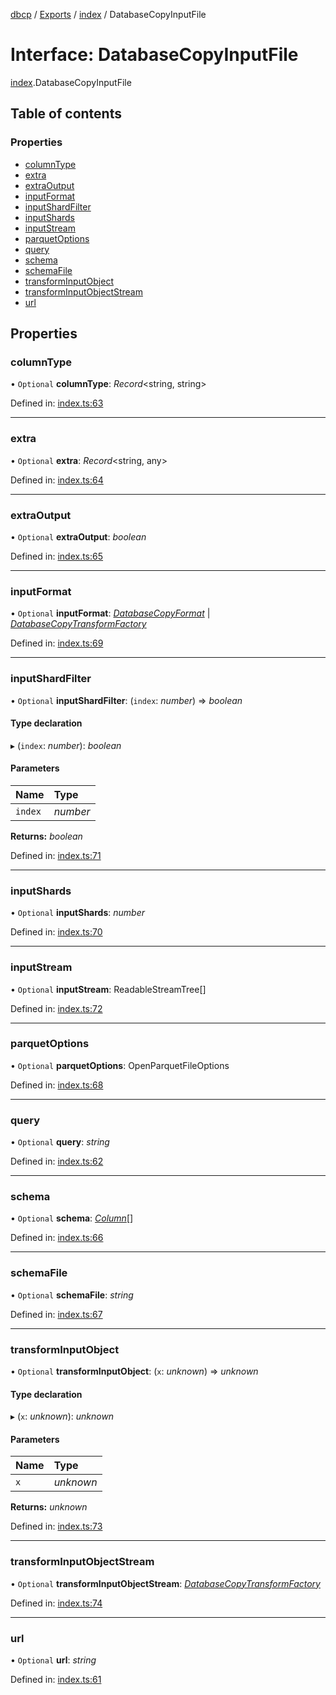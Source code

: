 [dbcp](../README.md) / [Exports](../modules.md) / [index](../modules/index.md) / DatabaseCopyInputFile

# Interface: DatabaseCopyInputFile

[index](../modules/index.md).DatabaseCopyInputFile

## Table of contents

### Properties

- [columnType](index.databasecopyinputfile.md#columntype)
- [extra](index.databasecopyinputfile.md#extra)
- [extraOutput](index.databasecopyinputfile.md#extraoutput)
- [inputFormat](index.databasecopyinputfile.md#inputformat)
- [inputShardFilter](index.databasecopyinputfile.md#inputshardfilter)
- [inputShards](index.databasecopyinputfile.md#inputshards)
- [inputStream](index.databasecopyinputfile.md#inputstream)
- [parquetOptions](index.databasecopyinputfile.md#parquetoptions)
- [query](index.databasecopyinputfile.md#query)
- [schema](index.databasecopyinputfile.md#schema)
- [schemaFile](index.databasecopyinputfile.md#schemafile)
- [transformInputObject](index.databasecopyinputfile.md#transforminputobject)
- [transformInputObjectStream](index.databasecopyinputfile.md#transforminputobjectstream)
- [url](index.databasecopyinputfile.md#url)

## Properties

### columnType

• `Optional` **columnType**: *Record*<string, string\>

Defined in: [index.ts:63](https://github.com/wholebuzz/dbcp/blob/master/src/index.ts#L63)

___

### extra

• `Optional` **extra**: *Record*<string, any\>

Defined in: [index.ts:64](https://github.com/wholebuzz/dbcp/blob/master/src/index.ts#L64)

___

### extraOutput

• `Optional` **extraOutput**: *boolean*

Defined in: [index.ts:65](https://github.com/wholebuzz/dbcp/blob/master/src/index.ts#L65)

___

### inputFormat

• `Optional` **inputFormat**: [*DatabaseCopyFormat*](../enums/format.databasecopyformat.md) \| [*DatabaseCopyTransformFactory*](../modules/format.md#databasecopytransformfactory)

Defined in: [index.ts:69](https://github.com/wholebuzz/dbcp/blob/master/src/index.ts#L69)

___

### inputShardFilter

• `Optional` **inputShardFilter**: (`index`: *number*) => *boolean*

#### Type declaration

▸ (`index`: *number*): *boolean*

#### Parameters

| Name | Type |
| :------ | :------ |
| `index` | *number* |

**Returns:** *boolean*

Defined in: [index.ts:71](https://github.com/wholebuzz/dbcp/blob/master/src/index.ts#L71)

___

### inputShards

• `Optional` **inputShards**: *number*

Defined in: [index.ts:70](https://github.com/wholebuzz/dbcp/blob/master/src/index.ts#L70)

___

### inputStream

• `Optional` **inputStream**: ReadableStreamTree[]

Defined in: [index.ts:72](https://github.com/wholebuzz/dbcp/blob/master/src/index.ts#L72)

___

### parquetOptions

• `Optional` **parquetOptions**: OpenParquetFileOptions

Defined in: [index.ts:68](https://github.com/wholebuzz/dbcp/blob/master/src/index.ts#L68)

___

### query

• `Optional` **query**: *string*

Defined in: [index.ts:62](https://github.com/wholebuzz/dbcp/blob/master/src/index.ts#L62)

___

### schema

• `Optional` **schema**: [*Column*](schema.column.md)[]

Defined in: [index.ts:66](https://github.com/wholebuzz/dbcp/blob/master/src/index.ts#L66)

___

### schemaFile

• `Optional` **schemaFile**: *string*

Defined in: [index.ts:67](https://github.com/wholebuzz/dbcp/blob/master/src/index.ts#L67)

___

### transformInputObject

• `Optional` **transformInputObject**: (`x`: *unknown*) => *unknown*

#### Type declaration

▸ (`x`: *unknown*): *unknown*

#### Parameters

| Name | Type |
| :------ | :------ |
| `x` | *unknown* |

**Returns:** *unknown*

Defined in: [index.ts:73](https://github.com/wholebuzz/dbcp/blob/master/src/index.ts#L73)

___

### transformInputObjectStream

• `Optional` **transformInputObjectStream**: [*DatabaseCopyTransformFactory*](../modules/format.md#databasecopytransformfactory)

Defined in: [index.ts:74](https://github.com/wholebuzz/dbcp/blob/master/src/index.ts#L74)

___

### url

• `Optional` **url**: *string*

Defined in: [index.ts:61](https://github.com/wholebuzz/dbcp/blob/master/src/index.ts#L61)
